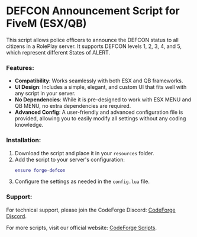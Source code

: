
# DEFCON Announcement Script for FiveM (ESX/QB)

This script allows police officers to announce the DEFCON status to all citizens in a RolePlay server. It supports DEFCON levels 1, 2, 3, 4, and 5, which represent different States of ALERT.

### Features:
- **Compatibility**: Works seamlessly with both ESX and QB frameworks.
- **UI Design**: Includes a simple, elegant, and custom UI that fits well with any script in your server.
- **No Dependencies**: While it is pre-designed to work with ESX MENU and QB MENU, no extra dependencies are required.
- **Advanced Config**: A user-friendly and advanced configuration file is provided, allowing you to easily modify all settings without any coding knowledge.

### Installation:
1. Download the script and place it in your `resources` folder.
2. Add the script to your server's configuration:
   ```lua
   ensure forge-defcon
   ```
3. Configure the settings as needed in the `config.lua` file.

### Support:
For technical support, please join the CodeForge Discord: [CodeForge Discord](https://discord.gg/UTVssdrXRV).

For more scripts, visit our official website: [CodeForge Scripts](https://codeforge.tebex.io/).
